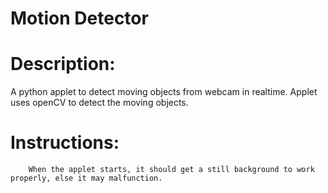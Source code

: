# Motion Detector

# Description:
A python applet to detect moving objects from webcam in realtime.
Applet uses openCV to detect the moving objects.

# Instructions:

		When the applet starts, it should get a still background to work properly, else it may malfunction.